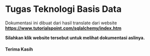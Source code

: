 # Tugas Teknologi Basis Data

Dokumentasi ini dibuat dari hasil translate dari website <b> https://www.tutorialspoint.com/sqlalchemy/index.htm  <b>

Silahkan klik website tersebut untuk melihat dokumentasi aslinya.

#### Terima Kasih

